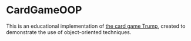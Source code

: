 # CardGameOOP

This is an educational implementation of [the card game Trump](https://www.ameerbacchus.com/trump/trumprules.html), created to demonstrate the use of object-oriented techniques.
